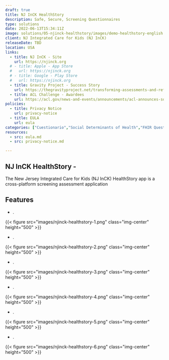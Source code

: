 ```yaml
---
draft: true
title: NJ InCK HealthStory
description: Safe, Secure, Screening Questionnaires
type: solutions
date: 2022-06-13T15:34:11Z
image: solutions/05-njinck-healthstory/images/demo-healthstory-english.gif
client: NJ Integrated Care for Kids (NJ InCK)
releaseDate: TBD
location: USA
links: 
  - title: NJ InCK - Site
    url: https://njinck.org
  # - title: Apple - App Store
  #   url: https://njinck.org
  # - title: Google - Play Store
  #   url: https://njinck.org
  - title: Gravity Project - Success Story
    url: https://thegravityproject.net/transforming-assessments-and-referrals-for-nj-residents
  - title: ACL Challenge - Awardees
    url: https://acl.gov/news-and-events/announcements/acl-announces-social-care-referrals-challenge-phase-2-awardees
policies:
  - title: Privacy Notice
    url: privacy-notice
  - title: EULA
    url: eula
categories: ["Cuestionario","Social Determinants of Health","FHIR Questionnaires","FHIR"]
resources:
  - src: eula.md
  - src: privacy-notice.md

---
```

## NJ InCK HealthStory -

The New Jersey Integrated Care for Kids (NJ InCK) HealthStory app is a cross-platform screening assessment application

## Features

- .

{{< figure src="images/njinck-healthstory-1.png" class="img-center" height="500" >}}

- .

{{< figure src="images/njinck-healthstory-2.png" class="img-center" height="500" >}}

- .

{{< figure src="images/njinck-healthstory-3.png" class="img-center" height="500" >}}

- .

{{< figure src="images/njinck-healthstory-4.png" class="img-center" height="500" >}}

- .

{{< figure src="images/njinck-healthstory-5.png" class="img-center" height="500" >}}

- .

{{< figure src="images/njinck-healthstory-6.png" class="img-center" height="500" >}}
